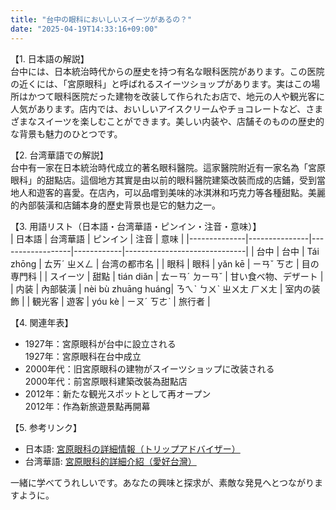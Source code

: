 ```yaml
---
title: "台中の眼科においしいスイーツがあるの？"
date: "2025-04-19T14:33:16+09:00"
---
```


【1. 日本語の解説】  
台中には、日本統治時代からの歴史を持つ有名な眼科医院があります。この医院の近くには、「宮原眼科」と呼ばれるスイーツショップがあります。実はこの場所はかつて眼科医院だった建物を改装して作られたお店で、地元の人や観光客に人気があります。店内では、おいしいアイスクリームやチョコレートなど、さまざまなスイーツを楽しむことができます。美しい内装や、店舗そのものの歴史的な背景も魅力のひとつです。

【2. 台湾華語での解説】  
台中有一家在日本統治時代成立的著名眼科醫院。這家醫院附近有一家名為「宮原眼科」的甜點店。這個地方其實是由以前的眼科醫院建築改裝而成的店鋪，受到當地人和遊客的喜愛。在店內，可以品嚐到美味的冰淇淋和巧克力等各種甜點。美麗的內部裝潢和店鋪本身的歷史背景也是它的魅力之一。

【3. 用語リスト（日本語・台湾華語・ピンイン・注音・意味）】  
| 日本語       | 台湾華語       | ピンイン          | 注音       | 意味                           |
|--------------|---------------|------------------|------------|------------------------------|
| 台中          | 台中          | Tái zhōng        | ㄊㄞˊ ㄓㄨㄥ   | 台湾の都市名                   |
| 眼科          | 眼科          | yǎn kē          | ㄧㄢˇ ㄎㄜ   | 目の専門科                     |
| スイーツ      | 甜點          | tián diǎn       | ㄊㄧㄢˊ ㄉㄧㄢˇ | 甘い食べ物、デザート            |
| 内装          | 內部裝潢      | nèi bù zhuāng huáng| ㄋㄟˋ ㄅㄨˋ ㄓㄨㄤ ㄏㄨㄤ | 室内の装飾                     |
| 観光客        | 遊客          | yóu kè          | ㄧㄡˊ ㄎㄜˋ   | 旅行者                         |

【4. 関連年表】  
- 1927年：宮原眼科が台中に設立される  
  1927年：宮原眼科在台中成立  
- 2000年代：旧宮原眼科の建物がスイーツショップに改装される  
  2000年代：前宮原眼科建築改裝為甜點店  
- 2012年：新たな観光スポットとして再オープン  
  2012年：作為新旅遊景點再開幕  

【5. 参考リンク】  
- 日本語: [宮原眼科の詳細情報（トリップアドバイザー）](https://www.tripadvisor.jp/Attraction_Review-g1379275-d4585181-Reviews-Miyahara-Taichung.html)  
- 台湾華語: [宮原眼科的詳細介紹（愛好台灣）](https://www.ihaotw.com/spot/322.html)  

一緒に学べてうれしいです。あなたの興味と探求が、素敵な発見へとつながりますように。